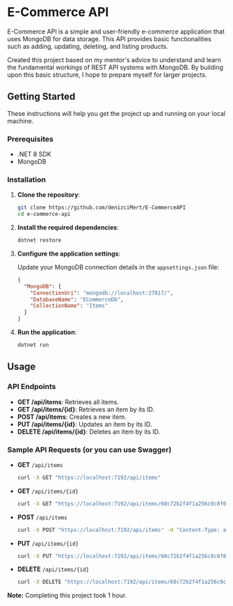 # E-Commerce API

E-Commerce API is a simple and user-friendly e-commerce application that uses MongoDB for data storage. 
This API provides basic functionalities such as adding, updating, deleting, and listing products.

Created this project based on my mentor's advice to understand and learn the fundamental workings of REST API systems with MongoDB. 
By building upon this basic structure, I hope to prepare myself for larger projects.

## Getting Started

These instructions will help you get the project up and running on your local machine.

### Prerequisites

- .NET 8 SDK
- MongoDB

### Installation

1. **Clone the repository**:
    ```sh
    git clone https://github.com/denizciMert/E-CommerceAPI
    cd e-commerce-api
    ```

2. **Install the required dependencies**:
    ```sh
    dotnet restore
    ```

3. **Configure the application settings**:

    Update your MongoDB connection details in the `appsettings.json` file:
    ```json
    {
      "MongoDB": {
        "ConnectionUri": "mongodb://localhost:27017/",
        "DatabaseName": "ECommerceDb",
        "CollectionName": "Items"
      }
    }
    ```

4. **Run the application**:
    ```sh
    dotnet run
    ```

## Usage

### API Endpoints

- **GET /api/items**: Retrieves all items.
- **GET /api/items/{id}**: Retrieves an item by its ID.
- **POST /api/items**: Creates a new item.
- **PUT /api/items/{id}**: Updates an item by its ID.
- **DELETE /api/items/{id}**: Deletes an item by its ID.

### Sample API Requests (or you can use Swagger)

- **GET** `/api/items`
    ```sh
    curl -X GET "https://localhost:7192/api/items"
    ```

- **GET** `/api/items/{id}`
    ```sh
    curl -X GET "https://localhost:7192/api/items/60c72b2f4f1a256c8c8f0f2b"
    ```

- **POST** `/api/items`
    ```sh
    curl -X POST "https://localhost:7192/api/items" -H "Content-Type: application/json" -d '{"SerialNo":"12345","ProductBrand":"BrandX","ProductName":"ProductY","Category":"Category1","SubCategory":"SubCategoryA","Price":99.99,"Description":"A great product","StockAmount":100,"Attributes":["Feature1","Feature2"]}'
    ```

- **PUT** `/api/items/{id}`
    ```sh
    curl -X PUT "https://localhost:7192/api/items/60c72b2f4f1a256c8c8f0f2b" -H "Content-Type: application/json" -d '{"SerialNo":"12345","ProductBrand":"BrandX","ProductName":"ProductY","Category":"Category1","SubCategory":"SubCategoryA","Price":99.99,"Description":"An updated description","StockAmount":150,"Attributes":["Feature1","Feature2"]}'
    ```

- **DELETE** `/api/items/{id}`
    ```sh
    curl -X DELETE "https://localhost:7192/api/items/60c72b2f4f1a256c8c8f0f2b"
    ```

**Note:** Completing this project took 1 hour.